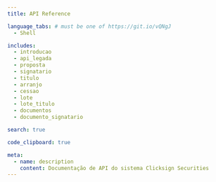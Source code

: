 ```yaml
---
title: API Reference

language_tabs: # must be one of https://git.io/vQNgJ
  - Shell

includes:
  - introducao
  - api_legada
  - proposta
  - signatario
  - titulo
  - arranjo
  - cessao
  - lote
  - lote_titulo
  - documentos
  - documento_signatario

search: true

code_clipboard: true

meta:
  - name: description
    content: Documentação de API do sistema Clicksign Securities
---
```

